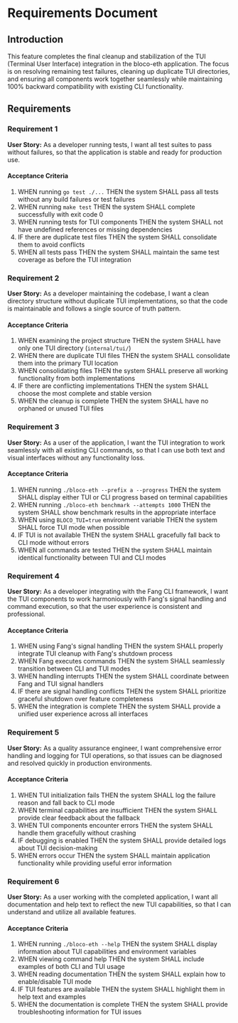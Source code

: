 # Requirements Document

## Introduction

This feature completes the final cleanup and stabilization of the TUI (Terminal User Interface) integration in the bloco-eth application. The focus is on resolving remaining test failures, cleaning up duplicate TUI directories, and ensuring all components work together seamlessly while maintaining 100% backward compatibility with existing CLI functionality.

## Requirements

### Requirement 1

**User Story:** As a developer running tests, I want all test suites to pass without failures, so that the application is stable and ready for production use.

#### Acceptance Criteria

1. WHEN running `go test ./...` THEN the system SHALL pass all tests without any build failures or test failures
2. WHEN running `make test` THEN the system SHALL complete successfully with exit code 0
3. WHEN running tests for TUI components THEN the system SHALL not have undefined references or missing dependencies
4. IF there are duplicate test files THEN the system SHALL consolidate them to avoid conflicts
5. WHEN all tests pass THEN the system SHALL maintain the same test coverage as before the TUI integration

### Requirement 2

**User Story:** As a developer maintaining the codebase, I want a clean directory structure without duplicate TUI implementations, so that the code is maintainable and follows a single source of truth pattern.

#### Acceptance Criteria

1. WHEN examining the project structure THEN the system SHALL have only one TUI directory (`internal/tui/`)
2. WHEN there are duplicate TUI files THEN the system SHALL consolidate them into the primary TUI location
3. WHEN consolidating files THEN the system SHALL preserve all working functionality from both implementations
4. IF there are conflicting implementations THEN the system SHALL choose the most complete and stable version
5. WHEN the cleanup is complete THEN the system SHALL have no orphaned or unused TUI files

### Requirement 3

**User Story:** As a user of the application, I want the TUI integration to work seamlessly with all existing CLI commands, so that I can use both text and visual interfaces without any functionality loss.

#### Acceptance Criteria

1. WHEN running `./bloco-eth --prefix a --progress` THEN the system SHALL display either TUI or CLI progress based on terminal capabilities
2. WHEN running `./bloco-eth benchmark --attempts 1000` THEN the system SHALL show benchmark results in the appropriate interface
3. WHEN using `BLOCO_TUI=true` environment variable THEN the system SHALL force TUI mode when possible
4. IF TUI is not available THEN the system SHALL gracefully fall back to CLI mode without errors
5. WHEN all commands are tested THEN the system SHALL maintain identical functionality between TUI and CLI modes

### Requirement 4

**User Story:** As a developer integrating with the Fang CLI framework, I want the TUI components to work harmoniously with Fang's signal handling and command execution, so that the user experience is consistent and professional.

#### Acceptance Criteria

1. WHEN using Fang's signal handling THEN the system SHALL properly integrate TUI cleanup with Fang's shutdown process
2. WHEN Fang executes commands THEN the system SHALL seamlessly transition between CLI and TUI modes
3. WHEN handling interrupts THEN the system SHALL coordinate between Fang and TUI signal handlers
4. IF there are signal handling conflicts THEN the system SHALL prioritize graceful shutdown over feature completeness
5. WHEN the integration is complete THEN the system SHALL provide a unified user experience across all interfaces

### Requirement 5

**User Story:** As a quality assurance engineer, I want comprehensive error handling and logging for TUI operations, so that issues can be diagnosed and resolved quickly in production environments.

#### Acceptance Criteria

1. WHEN TUI initialization fails THEN the system SHALL log the failure reason and fall back to CLI mode
2. WHEN terminal capabilities are insufficient THEN the system SHALL provide clear feedback about the fallback
3. WHEN TUI components encounter errors THEN the system SHALL handle them gracefully without crashing
4. IF debugging is enabled THEN the system SHALL provide detailed logs about TUI decision-making
5. WHEN errors occur THEN the system SHALL maintain application functionality while providing useful error information

### Requirement 6

**User Story:** As a user working with the completed application, I want all documentation and help text to reflect the new TUI capabilities, so that I can understand and utilize all available features.

#### Acceptance Criteria

1. WHEN running `./bloco-eth --help` THEN the system SHALL display information about TUI capabilities and environment variables
2. WHEN viewing command help THEN the system SHALL include examples of both CLI and TUI usage
3. WHEN reading documentation THEN the system SHALL explain how to enable/disable TUI mode
4. IF TUI features are available THEN the system SHALL highlight them in help text and examples
5. WHEN the documentation is complete THEN the system SHALL provide troubleshooting information for TUI issues